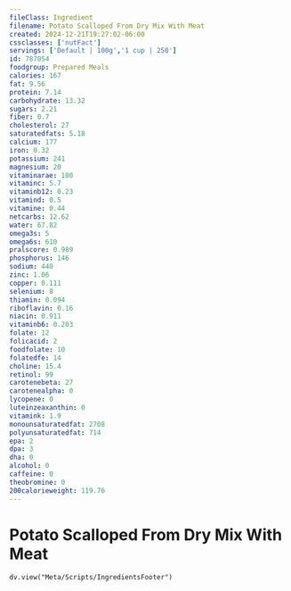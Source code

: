 ```yaml
---
fileClass: Ingredient
filename: Potato Scalloped From Dry Mix With Meat
created: 2024-12-21T19:27:02-06:00
cssclasses: ['nutFact']
servings: ['Default | 100g','1 cup | 250']
id: 787054
foodgroup: Prepared Meals
calories: 167
fat: 9.56
protein: 7.14
carbohydrate: 13.32
sugars: 2.21
fiber: 0.7
cholesterol: 27
saturatedfats: 5.18
calcium: 177
iron: 0.32
potassium: 241
magnesium: 20
vitaminarae: 100
vitaminc: 5.7
vitaminb12: 0.23
vitamind: 0.5
vitamine: 0.44
netcarbs: 12.62
water: 67.82
omega3s: 5
omega6s: 610
pralscore: 0.989
phosphorus: 146
sodium: 440
zinc: 1.06
copper: 0.111
selenium: 8
thiamin: 0.094
riboflavin: 0.16
niacin: 0.911
vitaminb6: 0.203
folate: 12
folicacid: 2
foodfolate: 10
folatedfe: 14
choline: 15.4
retinol: 99
carotenebeta: 27
carotenealpha: 0
lycopene: 0
luteinzeaxanthin: 0
vitamink: 1.9
monounsaturatedfat: 2708
polyunsaturatedfat: 714
epa: 2
dpa: 3
dha: 0
alcohol: 0
caffeine: 0
theobromine: 0
200calorieweight: 119.76
---
```


# Potato Scalloped From Dry Mix With Meat

```dataviewjs
dv.view("Meta/Scripts/IngredientsFooter")
```